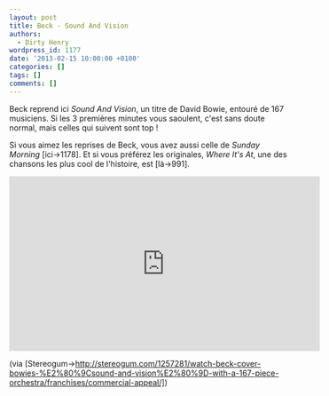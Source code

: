 ```yaml
---
layout: post
title: Beck - Sound And Vision
authors:
  - Dirty Henry
wordpress_id: 1177
date: '2013-02-15 10:00:00 +0100'
categories: []
tags: []
comments: []
---
```

Beck reprend ici *Sound And Vision*, un titre de David Bowie, entouré de 167 musiciens. Si les 3 premières minutes vous saoulent, c'est sans doute normal, mais celles qui suivent sont top !

Si vous aimez les reprises de Beck, vous avez aussi celle de *Sunday Morning* [ici->1178]. Et si vous préférez les originales, *Where It's At*, une des chansons les plus cool de l'histoire, est [là->991].

<iframe width="560" height="315" src="http://www.youtube.com/embed/QnOmrDzRrGQ" frameborder="0" allowfullscreen></iframe>

(via [Stereogum->http://stereogum.com/1257281/watch-beck-cover-bowies-%E2%80%9Csound-and-vision%E2%80%9D-with-a-167-piece-orchestra/franchises/commercial-appeal/])
